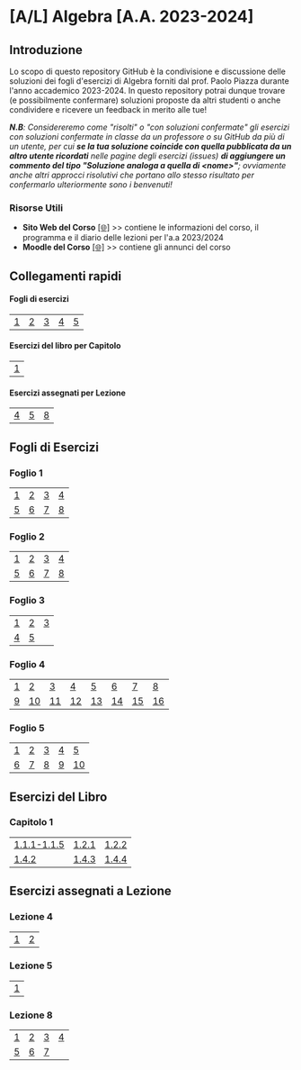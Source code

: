 # [A/L] Algebra [A.A. 2023-2024]

## Introduzione

Lo scopo di questo repository GitHub è la condivisione e discussione delle soluzioni dei fogli d'esercizi di Algebra forniti dal prof. Paolo Piazza durante l'anno accademico 2023-2024. In questo repository potrai dunque trovare (e possibilmente confermare) soluzioni proposte da altri studenti o anche condividere e ricevere un feedback in merito alle tue!

_**N.B**: Considereremo come "risolti" o "con soluzioni confermate" gli esercizi con soluzioni confermate in classe da un professore o su GitHub da più di un utente, per cui **se la tua soluzione coincide con quella pubblicata da un altro utente ricordati** nelle pagine degli esercizi (issues) **di aggiungere un commento del tipo "Soluzione analoga a quella di \<nome\>"**; ovviamente anche altri approcci risolutivi che portano allo stesso risultato per confermarlo ulteriormente sono i benvenuti!_

### Risorse Utili
- **Sito Web del Corso** [[🌐]](https://www1.mat.uniroma1.it/people/piazza/alg-info-23-24.htm) >> contiene le informazioni del corso, il programma e il diario delle lezioni per l'a.a 2023/2024
- **Moodle del Corso** [[🌐]](https://elearning.uniroma1.it/course/view.php?id=17234) >> contiene gli annunci del corso

## Collegamenti rapidi

#### Fogli di esercizi

|    |    |    |    |    |
|----|----|----|----|----|
| [1](#foglio-1) | [2](#foglio-2) | [3](#foglio-3) | [4](#foglio-4) | [5](#foglio-5) |

#### Esercizi del libro per Capitolo

|    |   
|----|
| [1](#capitolo-1)|

#### Esercizi assegnati per Lezione
|    |    |    |    
|----|----|----|
| [4](#lezione-4)|[5](#lezione-5) | [8](#lezione-8)|

## Fogli di Esercizi

### Foglio 1
|    |    |    |    |              
|----|----|----|----|             
| [1](../../issues/01)  | [2](../../issues/02)  | [3](../../issues/03)  | [4](../../issues/04)  |       
| [5](../../issues/05)  | [6](../../issues/06)  | [7](../../issues/07)  | [8](../../issues/08)  |
### Foglio 2
|    |    |    |    |    
|----|----|----|----|
| [1](../../issues/19)  | [2](../../issues/20)  | [3](../../issues/21)  | [4](../../issues/22)  |
| [5](../../issues/23)  | [6](../../issues/24)  | [7](../../issues/25)  | [8](../../issues/26)  |
### Foglio 3
|    |    |    |   
|----|----|----|
| [1](../../issues/34)  | [2](../../issues/35)  | [3](../../issues/36)  |
| [4](../../issues/37)  | [5](../../issues/38)  | | 
### Foglio 4
|    |    |    |    |    |    |    |    |     
|----|----|----|----|----|----|----|----|
| [1](../../issues/39)  | [2](../../issues/40)  | [3](../../issues/41)  | [4](../../issues/42)  | [5](../../issues/43)  | [6](../../issues/44)  | [7](../../issues/45)  | [8](../../issues/46)  |
| [9](../../issues/47)  | [10](../../issues/48)  | [11](../../issues/49)  | [12](../../issues/50)  | [13](../../issues/51)  | [14](../../issues/52)  | [15](../../issues/53)  | [16](../../issues/54)  |
### Foglio 5
|    |    |    |    |    |       
|----|----|----|----|----|
| [1](../../issues/55)  | [2](../../issues/56)  | [3](../../issues/57)  | [4](../../issues/58)  | [5](../../issues/59)  |
| [6](../../issues/60)  | [7](../../issues/61)  | [8](../../issues/62)  | [9](../../issues/63)  | [10](../../issues/64)  |

## Esercizi del Libro
### Capitolo 1

|    |    |    | 
|----|----|----|
|[1.1.1-1.1.5](../../issues/09) |[1.2.1](../../issues/10) | [1.2.2](../../issues/11) |
| [1.4.2](../../issues/12) |[1.4.3](../../issues/13) |[1.4.4](../../issues/14) |

## Esercizi assegnati a Lezione
### Lezione 4
|    |    |   
|----|----|
| [1](../../issues/16) | [2](../../issues/17) | 
### Lezione 5
|    |   
|----|
| [1](../../issues/18)| 
### Lezione 8
|    |    |    |    |    
|----|----|----|----|
| [1](../../issues/27)  | [2](../../issues/28)  | [3](../../issues/29)  | [4](../../issues/30)  |
| [5](../../issues/31)  | [6](../../issues/32)  | [7](../../issues/33)  |  |
